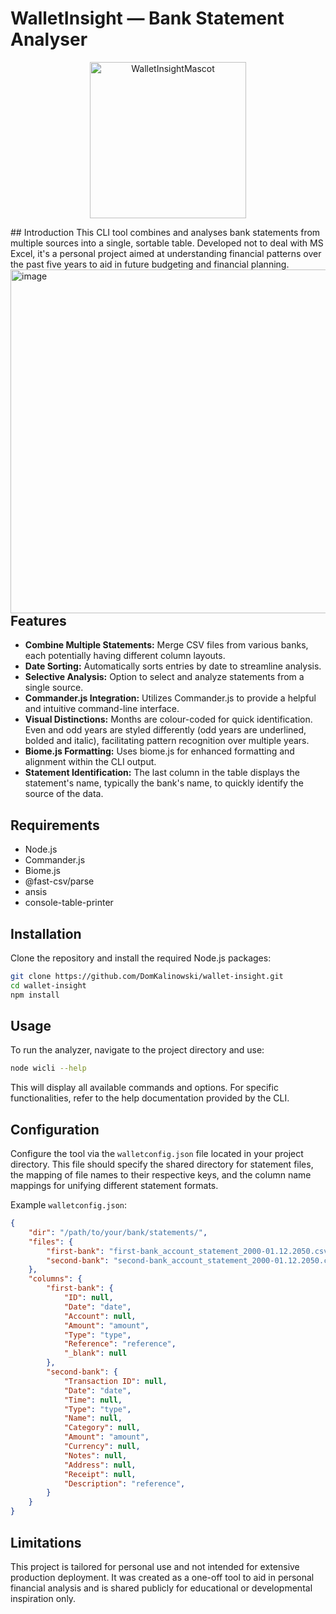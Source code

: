 # WalletInsight — Bank Statement Analyser
<p align="center">
<img src="https://github.com/DomKalinowski/wallet-insight/assets/46345195/6ab2af4b-2e44-4770-a213-9cdc541ceca7" alt="WalletInsightMascot" height="250">
</p>
## Introduction
This CLI tool combines and analyses bank statements from multiple sources into a single, sortable table. Developed not to deal with MS Excel, it's a personal project aimed at understanding financial patterns over the past five years to aid in future budgeting and financial planning.

<img align="right" width="550" alt="image" src="https://github.com/DomKalinowski/wallet-insight/assets/46345195/2babfa2d-e494-4d95-a7e9-fe0bd3dab231">

## Features
- **Combine Multiple Statements:** Merge CSV files from various banks, each potentially having different column layouts.
- **Date Sorting:** Automatically sorts entries by date to streamline analysis.
- **Selective Analysis:** Option to select and analyze statements from a single source.
- **Commander.js Integration:** Utilizes Commander.js to provide a helpful and intuitive command-line interface.
- **Visual Distinctions:** Months are colour-coded for quick identification. Even and odd years are styled differently (odd years are underlined, bolded and italic), facilitating pattern recognition over multiple years.
- **Biome.js Formatting:** Uses biome.js for enhanced formatting and alignment within the CLI output.
- **Statement Identification:** The last column in the table displays the statement's name, typically the bank's name, to quickly identify the source of the data.

## Requirements
- Node.js
- Commander.js
- Biome.js
- @fast-csv/parse
- ansis
- console-table-printer

## Installation
Clone the repository and install the required Node.js packages:
```bash
git clone https://github.com/DomKalinowski/wallet-insight.git
cd wallet-insight
npm install
```

## Usage
To run the analyzer, navigate to the project directory and use:
```bash
node wicli --help
```
This will display all available commands and options. For specific functionalities, refer to the help documentation provided by the CLI.

## Configuration
Configure the tool via the `walletconfig.json` file located in your project directory. This file should specify the shared directory for statement files, the mapping of file names to their respective keys, and the column name mappings for unifying different statement formats.

Example `walletconfig.json`:
```json
{
    "dir": "/path/to/your/bank/statements/",
    "files": {
        "first-bank": "first-bank_account_statement_2000-01.12.2050.csv",
        "second-bank": "second-bank_account_statement_2000-01.12.2050.csv"
    },
    "columns": {
        "first-bank": {
            "ID": null,
            "Date": "date",
            "Account": null,
            "Amount": "amount",
            "Type": "type",
            "Reference": "reference",
            "_blank": null
        },
        "second-bank": {
            "Transaction ID": null,
            "Date": "date",
            "Time": null,
            "Type": "type",
            "Name": null,
            "Category": null,
            "Amount": "amount",
            "Currency": null,
            "Notes": null,
            "Address": null,
            "Receipt": null,
            "Description": "reference",
        }
    }
}
```

## Limitations
This project is tailored for personal use and not intended for extensive production deployment. It was created as a one-off tool to aid in personal financial analysis and is shared publicly for educational or developmental inspiration only.